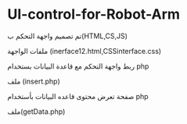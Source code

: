 # UI-control-for-Robot-Arm
تم تصميم واجهة التحكم ب(HTML,CS,JS)

ملفات الواجهة (inerface12.html,CSSinterface.css)

ربط واجهة التحكم مع قاعدة البيانات بستخدام php

ملف (insert.php)

صفحة تعرض محتوى قاعده البيانات بأستخدام php

ملف(getData.php)


